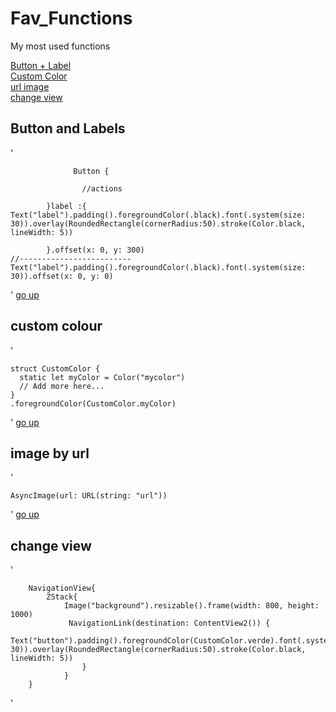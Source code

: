 # Fav_Functions
My most used functions 

[Button + Label](#Button-and-labels)  
[Custom Color](#custom-colour)  
[url image](#image-by-url)  
[change view](#change-view)  

## Button and Labels

'
                  
                  Button {
                    
                    //actions
                                         
            }label :{
    Text("label").padding().foregroundColor(.black).font(.system(size: 30)).overlay(RoundedRectangle(cornerRadius:50).stroke(Color.black,   lineWidth: 5))  
                
            }.offset(x: 0, y: 300)
    //-------------------------
    Text("label").padding().foregroundColor(.black).font(.system(size: 30)).offset(x: 0, y: 0)

'
[go up](#Fav_Functions)  

## custom colour

'

    struct CustomColor {
      static let myColor = Color("mycolor")
      // Add more here...
    }
    .foregroundColor(CustomColor.myColor)
   
'
[go up](#Fav_Functions)  

## image by url

'

    AsyncImage(url: URL(string: "url"))

'
[go up](#Fav_Functions)  

## change view

'

        NavigationView{
            ZStack{
                Image("background").resizable().frame(width: 800, height: 1000)
                 NavigationLink(destination: ContentView2()) {
                   Text("button").padding().foregroundColor(CustomColor.verde).font(.system(size: 30)).overlay(RoundedRectangle(cornerRadius:50).stroke(Color.black, lineWidth: 5))              
                    }  
                } 
        }

'

